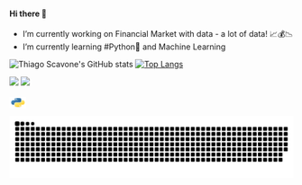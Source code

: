 #### Hi there 👋
- I’m currently working on Financial Market with data - a lot of data! 📈💰📉
- I’m currently learning #Python🐍 and Machine Learning

![Thiago Scavone's GitHub stats](https://github-readme-stats.vercel.app/api?username=thiagoscavone&show_icons=true%29&theme=algolia)
[![Top Langs](https://github-readme-stats.vercel.app/api/top-langs/?username=thiagoscavone&layout=compact&theme=algolia)](https://github.com/thiagoscavone/github-readme-stats)




<div> 
  <a href = "mailto:thiago.scavone@gmail.com"><img src="https://img.shields.io/badge/-Gmail-%23333?style=for-the-badge&logo=gmail&logoColor=white" target="_blank"></a>
  <a href="https://www.linkedin.com/in/thiagoscavone/" target="_blank"><img src="https://img.shields.io/badge/-LinkedIn-%230077B5?style=for-the-badge&logo=linkedin&logoColor=white" target="_blank"></a> 
  <div style="display: inline_block"><br>
  <a href="https://thiagoscavone-started-st-app-recogn-lite3-kq0072.streamlit.app/" target="_blank">
  <img align="center" alt="scavone-Python" height="20" width="30" src="https://raw.githubusercontent.com/devicons/devicon/master/icons/python/python-original.svg">
</div>


![snake gif](https://github.com/thiagoscavone/thiagoscavone/blob/output/github-contribution-grid-snake.svg)

